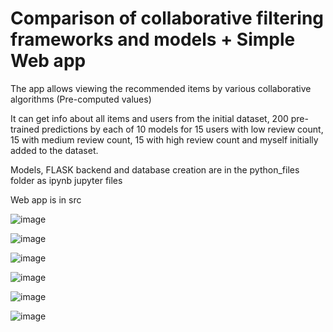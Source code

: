 # Comparison of collaborative filtering frameworks and models + Simple Web app

 The app allows viewing the recommended items by various collaborative algorithms (Pre-computed values)

 It can get info about all items and users from the initial dataset, 200 pre-trained predictions by each of 10 models for 15 users with low review count, 15 with medium review count, 15 with high review count and myself initially added to the dataset.

 Models, FLASK backend and database creation are in the python_files folder as ipynb jupyter files

 Web app is in src

![image](https://user-images.githubusercontent.com/87701714/207076818-dffd4baf-4736-4507-b7b3-06549264f133.png)

![image](https://user-images.githubusercontent.com/87701714/207076955-5c6c52e8-ffdc-4422-9820-2ca6a249cc3d.png)

![image](https://user-images.githubusercontent.com/87701714/207076996-8972de6d-7c5b-44ab-ab61-e225b5e487ce.png)

![image](https://user-images.githubusercontent.com/87701714/207077121-1fdf9c36-16b4-47de-8ba0-b6b9a235d2cf.png)

![image](https://user-images.githubusercontent.com/87701714/207077390-0c1b37a2-8450-4c50-92c2-479c199411fa.png)

![image](https://user-images.githubusercontent.com/87701714/207077448-58c5fbfa-35b5-457e-a210-24c70b591b27.png)


